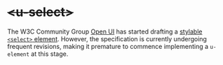 # <del>&lt;u-select&gt;</del> <mark data-badge="pending"></mark>
The W3C Community Group [Open UI](https://open-ui.org/) has started drafting a [stylable `<select>` element](https://open-ui.org/components/selectlist/). However, the specification is currently undergoing frequent revisions, making it premature to commence implementing a `u-element` at this stage.